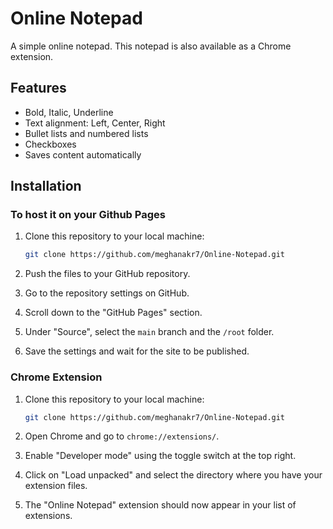 # Online Notepad

A simple online notepad. This notepad is also available as a Chrome extension.

## Features

- Bold, Italic, Underline
- Text alignment: Left, Center, Right
- Bullet lists and numbered lists
- Checkboxes
- Saves content automatically

## Installation

### To host it on your Github Pages

1. Clone this repository to your local machine:
    ```sh
    git clone https://github.com/meghanakr7/Online-Notepad.git
    ```

2. Push the files to your GitHub repository.

3. Go to the repository settings on GitHub.

4. Scroll down to the "GitHub Pages" section.

5. Under "Source", select the `main` branch and the `/root` folder.

6. Save the settings and wait for the site to be published.

### Chrome Extension

1. Clone this repository to your local machine:
    ```sh
    git clone https://github.com/meghanakr7/Online-Notepad.git
    ```

2. Open Chrome and go to `chrome://extensions/`.

3. Enable "Developer mode" using the toggle switch at the top right.

4. Click on "Load unpacked" and select the directory where you have your extension files.

5. The "Online Notepad" extension should now appear in your list of extensions.
